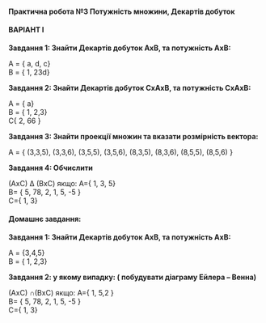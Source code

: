 #### **Практична робота №3 Потужність множини, Декартів добуток**

#### **ВАРІАНТ I**

**Завдання 1: Знайти Декартів добуток АхВ, та потужність АхВ:**

А = { a, d, c}  
В = { 1, 23d}

**Завдання 2: Знайти Декартів добуток СхАхВ, та потужність СхАхВ:**

А = { a}  
В = { 1, 2,3}  
С{ 2, 66 }

 **Завдання 3: Знайти проекції множин та вказати розмірність вектора:**        

 А = { (3,3,5), (3,3,6), (3,5,5), (3,5,6), (8,3,5), (8,3,6), (8,5,5), (8,5,6) }    

 **Завдання 4: Обчислити**

 (АхС) ∆ (ВхС) якщо: A={ 1, 3, 5}  
B= { 5, 78, 2, 1, 5, -5 }  
С={ 1, 3}  

#### **Домашнє завдання:**

**Завдання 1: Знайти Декартів добуток АхВ, та потужність АхВ:**

А = {3,4,5}  
В = { 1, 2,3}

**Завдання 2: у якому випадку: ( побудувати діаграму Ейлера – Венна)**

(АхС) ∩(ВхС) якщо: A={ 1,  5,2 }  
B= { 5, 78, 2, 1, 5, -5 }  
С={ 1, 3}  
